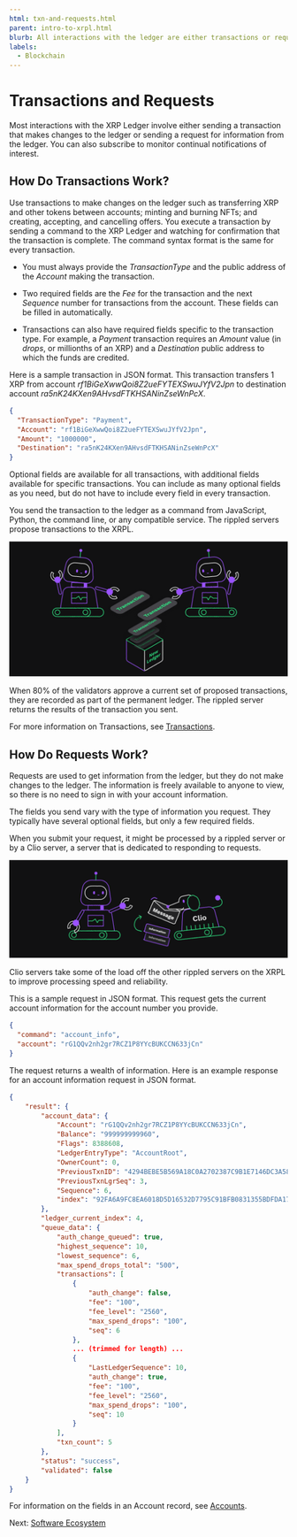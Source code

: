 ```yaml
---
html: txn-and-requests.html
parent: intro-to-xrpl.html
blurb: All interactions with the ledger are either transactions or requests.
labels:
  - Blockchain
---
```


# Transactions and Requests

Most interactions with the XRP Ledger involve either sending a transaction that makes changes to the ledger or sending a request for information from the ledger. You can also subscribe to monitor continual notifications of interest.

## How Do Transactions Work?

Use transactions to make changes on the ledger such as transferring XRP and other tokens between accounts; minting and burning NFTs; and creating, accepting, and cancelling offers. You execute a transaction by sending a command to the XRP Ledger and watching for confirmation that the transaction is complete. The command syntax format is the same for every transaction.

- You must always provide the _TransactionType_ and the public address of the _Account_ making the transaction.

- Two required fields are the _Fee_ for the transaction and the next _Sequence_ number for transactions from the account. These fields can be filled in automatically.

- Transactions can also have required fields specific to the transaction type. For example, a _Payment_ transaction requires an _Amount_ value (in _drops_, or millionths of an XRP) and a _Destination_ public address to which the funds are credited.

Here is a sample transaction in JSON format. This transaction transfers 1 XRP from account _rf1BiGeXwwQoi8Z2ueFYTEXSwuJYfV2Jpn_ to destination account _ra5nK24KXen9AHvsdFTKHSANinZseWnPcX_.

```json
{
  "TransactionType": "Payment",
  "Account": "rf1BiGeXwwQoi8Z2ueFYTEXSwuJYfV2Jpn",
  "Amount": "1000000",
  "Destination": "ra5nK24KXen9AHvsdFTKHSANinZseWnPcX"
}
```

Optional fields are available for all transactions, with additional fields available for specific transactions. You can include as many optional fields as you need, but do not have to include every field in every transaction.

You send the transaction to the ledger as a command from JavaScript, Python, the command line, or any compatible service. The rippled servers propose transactions to the XRPL. 

![Proposed Transacations](img/introduction17-gather-txns.png)

When 80% of the validators approve a current set of proposed transactions, they are recorded as part of the permanent ledger. The rippled server returns the results of the transaction you sent.

For more information on Transactions, see [Transactions](../concepts/transactions/index.md).

## How Do Requests Work?

Requests are used to get information from the ledger, but they do not make changes to the ledger. The information is freely available to anyone to view, so there is no need to sign in with your account information.

The fields you send vary with the type of information you request. They typically have several optional fields, but only a few required fields.

When you submit your request, it might be processed by a rippled server or by a Clio server, a server that is dedicated to responding to requests.

![Clio Server](img/introduction19-clio.png)

Clio servers take some of the load off the other rippled servers on the XRPL to improve processing speed and reliability.

This is a sample request in JSON format. This request gets the current account information for the account number you provide.

```json
{
  "command": "account_info",
  "account": "rG1QQv2nh2gr7RCZ1P8YYcBUKCCN633jCn"
}
```

The request returns a wealth of information. Here is an example response for an account information request in JSON format.

```json
{
    "result": {
        "account_data": {
            "Account": "rG1QQv2nh2gr7RCZ1P8YYcBUKCCN633jCn",
            "Balance": "999999999960",
            "Flags": 8388608,
            "LedgerEntryType": "AccountRoot",
            "OwnerCount": 0,
            "PreviousTxnID": "4294BEBE5B569A18C0A2702387C9B1E7146DC3A5850C1E87204951C6FDAA4C42",
            "PreviousTxnLgrSeq": 3,
            "Sequence": 6,
            "index": "92FA6A9FC8EA6018D5D16532D7795C91BFB0831355BDFDA177E86C8BF997985F"
        },
        "ledger_current_index": 4,
        "queue_data": {
            "auth_change_queued": true,
            "highest_sequence": 10,
            "lowest_sequence": 6,
            "max_spend_drops_total": "500",
            "transactions": [
                {
                    "auth_change": false,
                    "fee": "100",
                    "fee_level": "2560",
                    "max_spend_drops": "100",
                    "seq": 6
                },
                ... (trimmed for length) ...
                {
                    "LastLedgerSequence": 10,
                    "auth_change": true,
                    "fee": "100",
                    "fee_level": "2560",
                    "max_spend_drops": "100",
                    "seq": 10
                }
            ],
            "txn_count": 5
        },
        "status": "success",
        "validated": false
    }
}
```
For information on the fields in an Account record, see [Accounts](../concepts/accounts/accounts.md).

Next: [Software Ecosystem](software-ecosystem.md)
